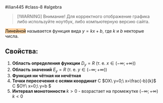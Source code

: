 #ilian445 #class-8 #algebra

> [!WARNING] Внимание!
> Для корректного отображение графика либо используйте ноутбук, либо компьютерную версию сайта.

<mark style="background: #FFB86CA6;">Линейной</mark> называется функция вида $y = kx+b$, где $k$ и $b$ некторые числа.
## Свойства:
1. **Область определения функции**
	$D_{y}=R$ (т. е. $x∈(-∞;+∞)$)
2. **Область значений**
	$E_{y}=R$ (т. е. $y∈(-∞;+∞)$)
3. **Функция ни чётная ни нечётная**
4. **Точки пересечения с осями координат**
	С $OX\ y=0;\ x=\frac{-b}{k}$
	С $OY\ x=0;\ y=b $
5. **Интервал монотонности**
	$k>0$ - возрастает на промежутке ($-∞; +∞$)
	$k<0$